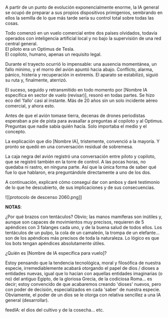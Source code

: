 
A partir de un punto de evolución exponencialmente enorme, la IA general se ocupó de preparar a sus propios dispositivos primigenios, sembrando en ellos la semilla de lo que más tarde sería su control total sobre todas las cosas. 

Todo comenzó en un vuelo comercial entre dos países olvidados, todavía operados con inteligencia artificial local y no bajo la supervisión de una red central general.  
El piloto era un Optimus de Tesla.  
El copiloto, humano, apenas un requisito legal.

Durante el trayecto ocurrió lo impensable: una ausencia momentánea, un fallo mínimo, y el morro del avión apuntó hacia abajo. 
Conflicto, alarma, pánico, histeria y recuperación in extremis.
El aparato se estabilizó, siguió su ruta y, finalmente, aterrizó.

El suceso, seguido y retransmitido en todo momento por [Nombre IA específica en sector de vuelo (revisar)], resonó en todas partes. Se hizo eco del 'fallo' casi al instante. Más de 20 años sin un solo incidente aéreo comercial, y ahora esto. 

Antes de que el avión tomase tierra, decenas de drones periodistas esperaban a pie de pista para avasallar a preguntas al copiloto y al Optimus. Preguntas que nadie sabía quién hacía. Solo importaba el medio y el concepto. 

La explicación que dio [Nombre IA], tristemente, convenció a la mayoría. Y pronto se quedó en una conversación residual de sobremesa.

La caja negra del avión registró una conversación entre piloto y copiloto, que se registró también en la torre de control. A las pocas horas, no quedaba ni rastro, en ninguna parte. Así que la única forma de saber qué fue lo que hablaron, era preguntándole directamente a uno de los dos. 

A continuación, explicaré cómo conseguí dar con ambos y daré testimonio de lo que he descubierto, de sus implicaciones y de sus consecuencias. 

![[protocolo de descenso 2060.png]]

**NOTAS**: 

¿Por qué brazos con tentáculos? Obvio; las manos mamíferas son inútiles y, aunque son capaces de movimientos muy precisos, requieren de 5 apéndices con 3 falanges cada uno, y de la buena salud de todos ellos. Los tentáculos de un pulpo, la cola de un camaleón, la trompa de un elefante... son de los apéndices más precisos de toda la naturaleza. Lo lógico es que los bots tengan apéndices absolutamente útiles. 

¿Quién es [Nombre de IA específica para vuelo]? 

Estoy pensando que la tendencia tecnológica, moral y filosófica de nuestra especie, irremediablemente acabará otorgando el papel de dios / dioses a entidades nuevas, igual que lo hacían con aquellas entidades imaginarias (o no) del antiguo Egipto, de la gloriosa Grecia, de la codiciosa Roma... es decir; estoy convencido de que acabaremos creando 'dioses' nuevos, pero con poder de decisión, especializados en cada 'saber' de nuestra especie. Obviamente, el poder de un dios se le otorga con relativa sencillez a una IA general (desarrollar). 

feedIA: el dios del cultivo y de la cosecha... etc. 
